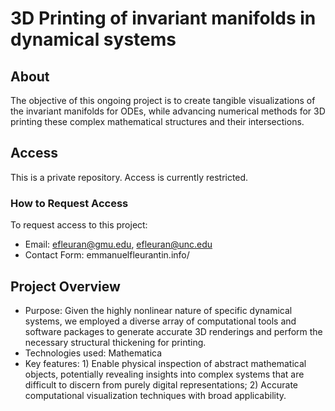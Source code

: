 # 3D Printing of invariant manifolds in dynamical systems

## About
The objective of this ongoing project is to create tangible visualizations of the invariant manifolds for ODEs, while advancing numerical methods for 3D printing these complex mathematical structures and their intersections.

## Access
This is a private repository. Access is currently restricted.

### How to Request Access
To request access to this project:
- Email: efleuran@gmu.edu, efleuran@unc.edu
- Contact Form: emmanuelfleurantin.info/

## Project Overview
- Purpose: Given the highly nonlinear nature of specific dynamical systems, we employed a diverse array of computational tools and software packages to generate accurate 3D renderings and perform the necessary structural thickening for printing. 
- Technologies used: Mathematica
- Key features: 1) Enable physical inspection of abstract mathematical objects, potentially revealing insights into complex systems that are difficult to discern from purely digital representations; 2) Accurate computational visualization techniques with broad applicability.
